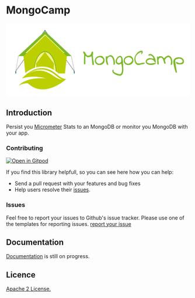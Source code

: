
# MongoCamp 

![](docs/public/logo_with_text_right.png)

## Introduction
Persist you [Micrometer](https://micrometer.io/) Stats to an MongoDB or monitor you MongoDB with your app.

### Contributing
[![Open in Gitpod](https://gitpod.io/button/open-in-gitpod.svg)](https://gitpod.io/#https://github.com/MongoCamp/micrometer-mongodb)

If you find this library helpfull, so you can see here how you can help:
- Send a pull request with your features and bug fixes
- Help users resolve their [issues](https://github.com/mongocamp/micrometer-mongodb/issues).


### Issues
Feel free to report your issues to Github's issue tracker. Please use one of the templates for reporting issues. [report your issue](https://github.com/mongocamp/micrometer-mongodb/issues/new/choose)

## Documentation
[Documentation](https://micrometer-mongodb.mongocamp.dev/) is still on progress.

## Licence
[Apache 2 License.](https://github.com/mongocamp/micrometer-mongodb/blob/master/LICENSE)
